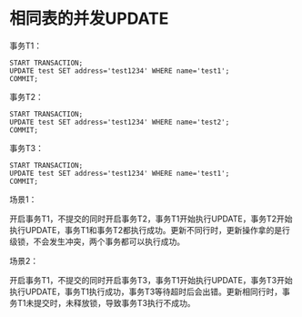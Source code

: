# 相同表的并发UPDATE

事务T1：

```
START TRANSACTION;
UPDATE test SET address='test1234' WHERE name='test1';
COMMIT;
```

事务T2：

```
START TRANSACTION;
UPDATE test SET address='test1234' WHERE name='test2';
COMMIT;
```

事务T3：

```
START TRANSACTION;
UPDATE test SET address='test1234' WHERE name='test1';
COMMIT;
```

场景1：

开启事务T1，不提交的同时开启事务T2，事务T1开始执行UPDATE，事务T2开始执行UPDATE，事务T1和事务T2都执行成功。更新不同行时，更新操作拿的是行级锁，不会发生冲突，两个事务都可以执行成功。

场景2：

开启事务T1，不提交的同时开启事务T3，事务T1开始执行UPDATE，事务T3开始执行UPDATE，事务T1执行成功，事务T3等待超时后会出错。更新相同行时，事务T1未提交时，未释放锁，导致事务T3执行不成功。

